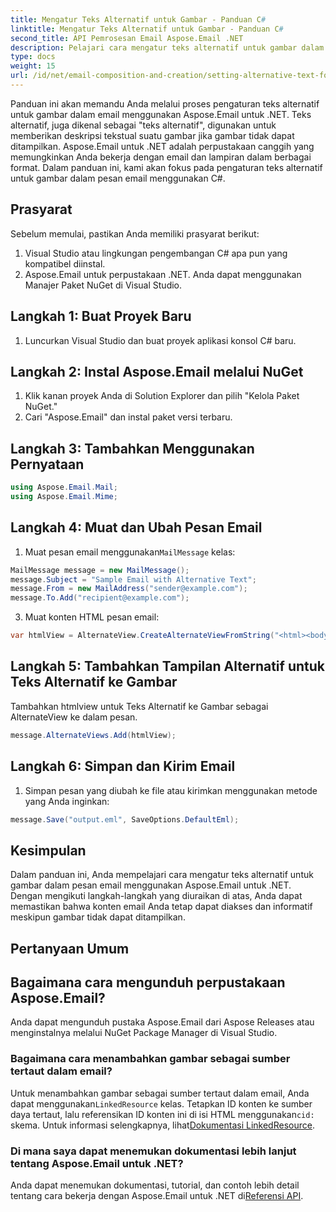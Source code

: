 ```yaml
---
title: Mengatur Teks Alternatif untuk Gambar - Panduan C#
linktitle: Mengatur Teks Alternatif untuk Gambar - Panduan C#
second_title: API Pemrosesan Email Aspose.Email .NET
description: Pelajari cara mengatur teks alternatif untuk gambar dalam email menggunakan Aspose.Email untuk .NET. Pastikan aksesibilitas dengan teks alternatif yang jelas. Dokumentasi dan kode disertakan.
type: docs
weight: 15
url: /id/net/email-composition-and-creation/setting-alternative-text-for-images-csharp-guide/
---
```


Panduan ini akan memandu Anda melalui proses pengaturan teks alternatif untuk gambar dalam email menggunakan Aspose.Email untuk .NET. Teks alternatif, juga dikenal sebagai "teks alternatif", digunakan untuk memberikan deskripsi tekstual suatu gambar jika gambar tidak dapat ditampilkan. Aspose.Email untuk .NET adalah perpustakaan canggih yang memungkinkan Anda bekerja dengan email dan lampiran dalam berbagai format. Dalam panduan ini, kami akan fokus pada pengaturan teks alternatif untuk gambar dalam pesan email menggunakan C#.

## Prasyarat

Sebelum memulai, pastikan Anda memiliki prasyarat berikut:

1. Visual Studio atau lingkungan pengembangan C# apa pun yang kompatibel diinstal.
2. Aspose.Email untuk perpustakaan .NET. Anda dapat menggunakan Manajer Paket NuGet di Visual Studio.

## Langkah 1: Buat Proyek Baru

1. Luncurkan Visual Studio dan buat proyek aplikasi konsol C# baru.

## Langkah 2: Instal Aspose.Email melalui NuGet

1. Klik kanan proyek Anda di Solution Explorer dan pilih "Kelola Paket NuGet."
2. Cari "Aspose.Email" dan instal paket versi terbaru.

## Langkah 3: Tambahkan Menggunakan Pernyataan

```csharp
using Aspose.Email.Mail;
using Aspose.Email.Mime;
```

## Langkah 4: Muat dan Ubah Pesan Email

1.  Muat pesan email menggunakan`MailMessage` kelas:

```csharp
MailMessage message = new MailMessage();
message.Subject = "Sample Email with Alternative Text";
message.From = new MailAddress("sender@example.com");
message.To.Add("recipient@example.com");
```

3. Muat konten HTML pesan email:

```csharp
var htmlView = AlternateView.CreateAlternateViewFromString("<html><body><img src='cid:logo.jpg' alt='Company Logo'></body></html>", null, "text/html");
```

## Langkah 5: Tambahkan Tampilan Alternatif untuk Teks Alternatif ke Gambar

Tambahkan htmlview untuk Teks Alternatif ke Gambar sebagai AlternateView ke dalam pesan. 
```csharp
message.AlternateViews.Add(htmlView);
```

## Langkah 6: Simpan dan Kirim Email

1. Simpan pesan yang diubah ke file atau kirimkan menggunakan metode yang Anda inginkan:

```csharp
message.Save("output.eml", SaveOptions.DefaultEml);
```

## Kesimpulan

Dalam panduan ini, Anda mempelajari cara mengatur teks alternatif untuk gambar dalam pesan email menggunakan Aspose.Email untuk .NET. Dengan mengikuti langkah-langkah yang diuraikan di atas, Anda dapat memastikan bahwa konten email Anda tetap dapat diakses dan informatif meskipun gambar tidak dapat ditampilkan.

## Pertanyaan Umum

## Bagaimana cara mengunduh perpustakaan Aspose.Email?

Anda dapat mengunduh pustaka Aspose.Email dari Aspose Releases atau menginstalnya melalui NuGet Package Manager di Visual Studio.

### Bagaimana cara menambahkan gambar sebagai sumber tertaut dalam email?

Untuk menambahkan gambar sebagai sumber tertaut dalam email, Anda dapat menggunakan`LinkedResource` kelas. Tetapkan ID konten ke sumber daya tertaut, lalu referensikan ID konten ini di isi HTML menggunakan`cid:` skema. Untuk informasi selengkapnya, lihat[Dokumentasi LinkedResource](https://reference.aspose.com/email/net/aspose.email/linkedresource/).
### Di mana saya dapat menemukan dokumentasi lebih lanjut tentang Aspose.Email untuk .NET?

 Anda dapat menemukan dokumentasi, tutorial, dan contoh lebih detail tentang cara bekerja dengan Aspose.Email untuk .NET di[Referensi API](https://reference.aspose.com/email/net/).
